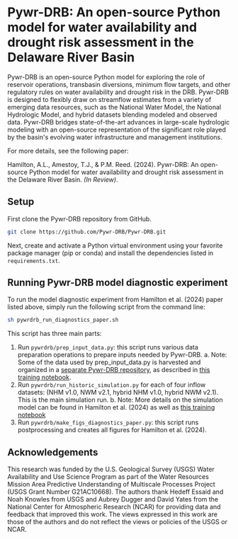 # Pywr-DRB: An open-source Python model for water availability and drought risk assessment in the Delaware River Basin

Pywr-DRB is an open-source Python model for exploring the role of reservoir operations, transbasin diversions, minimum flow targets, and other regulatory rules on water availability and drought risk in the DRB. Pywr-DRB is designed to flexibly draw on streamflow estimates from a variety of emerging data resources, such as the National Water Model, the National Hydrologic Model, and hybrid datasets blending modeled and observed data. Pywr-DRB bridges state-of-the-art advances in large-scale hydrologic modeling with an open-source representation of the significant role played by the basin's evolving water infrastructure and management institutions. 

For more details, see the following paper:

Hamilton, A.L., Amestoy, T.J., & P.M. Reed. (2024). Pywr-DRB: An open-source Python model for water availability and drought risk assessment in the Delaware River Basin. *(In Review)*.

## Setup

First clone the Pywr-DRB repository from GitHub.

```bash
git clone https://github.com/Pywr-DRB/Pywr-DRB.git
```

Next, create and activate a Python virtual environment using your favorite package manager (pip or conda) and install the dependencies listed in ``requirements.txt``.

## Running Pywr-DRB model diagnostic experiment
To run the model diagnostic experiment from Hamilton et al. (2024) paper listed above, simply run the following script from the command line:

```bash
sh pywrdrb_run_diagnostics_paper.sh
```

This script has three main parts:

1. Run ``pywrdrb/prep_input_data.py``: this script runs various data preparation operations to prepare inputs needed by Pywr-DRB.
    a. Note: Some of the data used by prep_input_data.py is harvested and organized in a [separate Pywr-DRB repository](https://github.com/Pywr-DRB/Input-Data-Retrieval), as described in [this training notebook](https://github.com/Pywr-DRB/Pywr-DRB/blob/master/notebooks/Tutorial%2002%20Prepare%20Input%20Data.ipynb).
2. Run ``pywrdrb/run_historic_simulation.py`` for each of four inflow datasets: (NHM v1.0, NWM v2.1, hybrid NHM v1.0, hybrid NWM v2.1). This is the main simulation run.
    b. Note: More details on the simulation model can be found in Hamilton et al. (2024) as well as [this training notebook](https://github.com/Pywr-DRB/Pywr-DRB/blob/master/notebooks/Tutorial%2001%20Introduction%20to%20PywrDRB.ipynb)
3. Run ``pywrdrb/make_figs_diagnostics_paper.py``: this script runs postprocessing and creates all figures for Hamilton et al. (2024).

## Acknowledgements

This research was funded by the U.S. Geological Survey (USGS) Water Availability and Use Science Program as part of the Water Resources Mission Area Predictive Understanding of Multiscale Processes Project (USGS Grant Number G21AC10668). The authors thank Hedeff Essaid and Noah Knowles from USGS and Aubrey Dugger and David Yates from the National Center for Atmospheric Research (NCAR) for providing data and feedback that improved this work. The views expressed in this work are those of the authors and do not reflect the views or policies of the USGS or NCAR.
